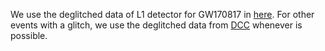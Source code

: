 We use the deglitched data of L1 detector for GW170817 in [here](https://github.com/sugwg/gw170817-eft-eos/tree/master/frame_data). For other events with a glitch, we use the deglitched data from [DCC](https://dcc.ligo.org) whenever is possible.
